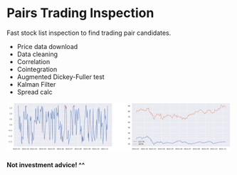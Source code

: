 # Pairs Trading Inspection

Fast stock list inspection to find trading pair candidates.

- Price data download 
- Data cleaning
- Correlation
- Cointegration 
- Augmented Dickey-Fuller test
- Kalman Filter
- Spread calc

![](https://github.com/mdaplaton/PairsTradingInspection/blob/main/PAIR_TRADING%20PLOT.png?raw=true)

#### Not investment advice! ^^

